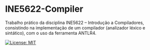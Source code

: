 # INE5622-Compiler
Trabalho prático da disciplina INE5622 – Introdução a Compiladores, consistindo na implementação de um compilador (analizador léxico e sintático), com o uso da ferramenta ANTLR4.

[![License: MIT](https://img.shields.io/badge/License-MIT-yellow.svg)](https://github.com/SadiJr/INE5622-Compiler/blob/master/LICENSE)
